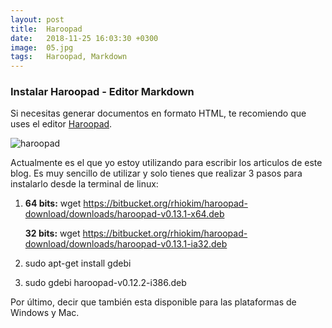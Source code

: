 ```yaml
---
layout: post
title:  Haroopad
date:   2018-11-25 16:03:30 +0300
image:  05.jpg
tags:   Haroopad, Markdown
---
```


### Instalar Haroopad - Editor Markdown

Si necesitas generar documentos en formato HTML, te recomiendo que uses el editor [Haroopad](http://pad.haroopress.com/).

![haroopad](/assets/img/content/markdown/haroopad-editor.png)

Actualmente es el que yo estoy utilizando para escribir los articulos de este blog. Es muy sencillo de utilizar y solo tienes que realizar 3 pasos para instalarlo desde la terminal de linux:

1. **64 bits:** wget https://bitbucket.org/rhiokim/haroopad-download/downloads/haroopad-v0.13.1-x64.deb

   **32 bits:** wget https://bitbucket.org/rhiokim/haroopad-download/downloads/haroopad-v0.13.1-ia32.deb

2. sudo apt-get install gdebi

3. sudo gdebi haroopad-v0.12.2-i386.deb

Por último, decir que también esta disponible para las plataformas de Windows y Mac.
